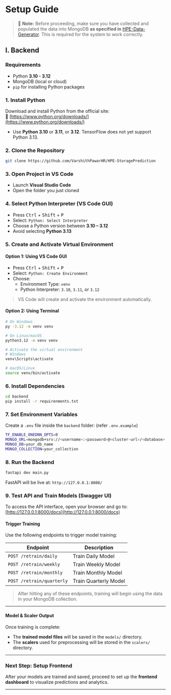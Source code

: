 # Setup Guide

> 📌 **Note:** Before proceeding, make sure you have collected and populated the data into MongoDB **as specified in** [HPE-Data-Generator](https://github.com/VarshithPawarHR/HPE-Data-Generator/tree/main). This is required for the system to work correctly.

## I. Backend

### Requirements

- Python **3.10 - 3.12**
- MongoDB (local or cloud)
- `pip` for installing Python packages

### 1. Install Python
Download and install Python from the official site:  
🔗 [https://www.python.org/downloads/](https://www.python.org/downloads/)
- Use **Python 3.10** or **3.11**, or **3.12**. TensorFlow does not yet support Python 3.13.
### 2. Clone the Repository

```bash
git clone https://github.com/VarshithPawarHR/HPE-StoragePrediction

```
### 3. Open Project in VS Code

- Launch **Visual Studio Code**
- Open the folder you just cloned



### 4. Select Python Interpreter (VS Code GUI)

- Press <kbd>Ctrl</kbd> + <kbd>Shift</kbd> + <kbd>P</kbd>
- Select: `Python: Select Interpreter`
- Choose a Python version between **3.10 – 3.12**
- Avoid selecting **Python 3.13**



### 5. Create and Activate Virtual Environment

#### Option 1: **Using VS Code GUI**

- Press <kbd>Ctrl</kbd> + <kbd>Shift</kbd> + <kbd>P</kbd>
- Select: `Python: Create Environment`
- Choose:
  - Environment Type: `venv`
  - Python Interpreter: `3.10`, `3.11`, or `3.12`

> VS Code will create and activate the environment automatically.

#### Option 2: **Using Terminal**

```bash
# On Windows
py -3.12 -m venv venv

# On Linux/macOS
python3.12 -m venv venv

# Activate the virtual environment
# Windows
venv\Scripts\activate

# macOS/Linux
source venv/bin/activate
```
### 6. Install Dependencies

```bash
cd backend
pip install -r requirenments.txt
```

### 7. Set Environment Variables

Create a `.env` file inside the `backend` folder: (refer `.env.example`)

```bash
TF_ENABLE_ONEDNN_OPTS=0
MONGO_URL=mongodb+srv://<username>:<password>@<cluster-url>/<database>
MONGO_DB=your_db_name
MONGO_COLLECTION=your_collection
```

### 8. Run the Backend

```bash
fastapi dev main.py
```

FastAPI will be live at: `http://127.0.0.1:8000/`


### 9. Test API and Train Models (Swagger UI)

To access the API interface, open your browser and go to:  
[http://127.0.0.1:8000/docs](http://127.0.0.1:8000/docs)



#### Trigger Training

Use the following endpoints to trigger model training:

| Endpoint               | Description          |
|------------------------|----------------------|
| `POST /retrain/daily`     | Train Daily Model     |
| `POST /retrain/weekly`    | Train Weekly Model    |
| `POST /retrain/monthly`   | Train Monthly Model   |
| `POST /retrain/quarterly` | Train Quarterly Model |

>  After hitting any of these endpoints, training will begin using the data in your MongoDB collection.

---

#### Model & Scaler Output

Once training is complete:

- The **trained model files** will be saved in the `models/` directory.
- The **scalers** used for preprocessing will be stored in the `scalers/` directory.

---

### Next Step: Setup Frontend

After your models are trained and saved, proceed to set up the **frontend dashboard** to visualize predictions and analytics.


---

